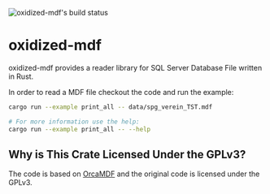 ![oxidized-mdf's build status][build-status]

# oxidized-mdf

oxidized-mdf provides a reader library for SQL Server Database File written in Rust.

In order to read a MDF file checkout the code and run the example:

```bash
cargo run --example print_all -- data/spg_verein_TST.mdf

# For more information use the help:
cargo run --example print_all -- --help
```

## Why is This Crate Licensed Under the GPLv3?

The code is based on [OrcaMDF][1] and the original code is licensed under the GPLv3.

[1]: https://github.com/improvedk/OrcaMDF "OrcaMDF - A C# parser for MDF files"
[build-status]: https://gitlab.com/schrieveslaach/oxidized-mdf/badges/master/pipeline.svg "Build Status"
